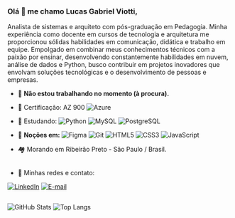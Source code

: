 ### Olá 👋 me chamo Lucas Gabriel Viotti,

Analista de sistemas e arquiteto com pós-graduação em Pedagogia. Minha experiência como docente em cursos de tecnologia e arquitetura me proporcionou sólidas habilidades em comunicação, didática e trabalho em equipe. Empolgado em combinar meus conhecimentos técnicos com a paixão por ensinar, desenvolvendo constantemente habilidades em nuvem, análise de dados e Python, busco contribuir em projetos inovadores que envolvam soluções tecnológicas e o desenvolvimento de pessoas e empresas.

- 🔭 <strong>Não estou trabalhando no momento (à procura).</strong>

- 🔖 Certificação: AZ 900 
![Azure](https://img.shields.io/badge/Azure-blue?style=for-the-badge&logo=microsoft%20azure&logoColor=blue&labelColor=FFFFFF&link=https%3A%2F%2Fimages.app.goo.gl%2FK7PN1jYJd57x4q7A8)
- 🌱 Estudando:
![Python](https://img.shields.io/badge/python-3670A0?style=for-the-badge&logo=python&logoColor=ffdd54)
![MySQL](https://img.shields.io/badge/MySQL-00000F?style=for-the-badge&logo=mysql&logoColor=white)
![PostgreSQL](https://img.shields.io/badge/PostgreSQL-000?style=for-the-badge&logo=postgresql)
- 📘 <strong>Noções em:</strong>
![Figma](https://img.shields.io/badge/Figma-696969?style=for-the-badge&logo=figma&logoColor=figma)
![Git](https://img.shields.io/badge/GIT-E44C30?style=for-the-badge&logo=git&logoColor=white)
![HTML5](https://img.shields.io/badge/HTML5-E34F26?style=for-the-badge&logo=html5&logoColor=white)
![CSS3](https://img.shields.io/badge/CSS3-1572B6?style=for-the-badge&logo=css3&logoColor=white)
![JavaScript](https://img.shields.io/badge/JavaScript-F7DF1E?style=for-the-badge&logo=javascript&logoColor=black)

-  🏘️ Morando em Ribeirão Preto - São Paulo / Brasil.

##
 
 - 🧾 Minhas redes e contato:&nbsp;

  [![LinkedIn](https://img.shields.io/badge/LinkedIn-0077B5?style=for-the-badge&logo=linkedin&logoColor=white)](https://www.linkedin.com/in/lucas-viotti/)
  [![E-mail](https://img.shields.io/badge/-Email-000?style=for-the-badge&logo=microsoft-outlook&logoColor=007BFF)](mailto:viottiarquiteto@outlook.com)

##

![GitHub Stats](https://github-readme-stats.vercel.app/api?username=lucasgviotti&theme=transparent&bg_color=000&border_color=30A3DC&show_icons=true&icon_color=30A3DC&title_color=E94D5F&text_color=FFF)
![Top Langs](https://github-readme-stats-git-masterrstaa-rickstaa.vercel.app/api/top-langs/?username=lucasgviotti&layout=compact&bg_color=000&border_color=30A3DC&title_color=E94D5F&text_color=FFF)



